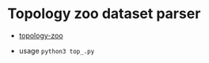# Topology zoo dataset parser

* [topology-zoo](http://www.topology-zoo.org/dataset.html)

* usage
`python3 top_.py`